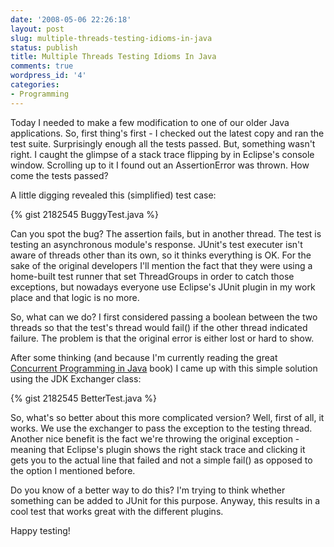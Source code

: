 ```yaml
---
date: '2008-05-06 22:26:18'
layout: post
slug: multiple-threads-testing-idioms-in-java
status: publish
title: Multiple Threads Testing Idioms In Java
comments: true
wordpress_id: '4'
categories:
- Programming
---
```


Today I needed to make a few modification to one of our older Java applications. So, first thing's first - I checked out the latest copy and ran the test suite. Surprisingly enough all the tests passed. But, something wasn't right. I caught the glimpse of a stack trace flipping by in Eclipse's console window. Scrolling up to it I found out an AssertionError was thrown. How come the tests passed?

A little digging revealed this (simplified) test case:

{% gist 2182545 BuggyTest.java %}
    
Can you spot the bug? The assertion fails, but in another thread. The test is testing an asynchronous module's response. JUnit's test executer isn't aware of threads other than its own, so it thinks everything is OK. For the sake of the original developers I'll mention the fact that they were using a home-built test runner that set ThreadGroups in order to catch those exceptions, but nowadays everyone use Eclipse's JUnit plugin in my work place and that logic is no more.

So, what can we do? I first considered passing a boolean between the two threads so that the test's thread would fail() if the other thread indicated failure. The problem is that the original error is either lost or hard to show.

After some thinking (and because I'm currently reading the great [Concurrent Programming in Java](http://www.amazon.com/gp/product/0201310090?ie=UTF8&tag=thcodu02-20&linkCode=as2&camp=1789&creative=9325&creativeASIN=0201310090)<img src="http://www.assoc-amazon.com/e/ir?t=thcodu02-20&l=as2&o=1&a=0201310090" style="width: 0; height: 0; display: none; border: none !important;"> book) I came up with this simple solution using the JDK Exchanger class:

{% gist 2182545 BetterTest.java %}

So, what's so better about this more complicated version? Well, first of all, it works. We use the exchanger to pass the exception to the testing thread. Another nice benefit is the fact we're throwing the original exception - meaning that Eclipse's plugin shows the right stack trace and clicking it gets you to the actual line that failed and not a simple fail() as opposed to the option I mentioned before.

Do you know of a better way to do this? I'm trying to think whether something can be added to JUnit for this purpose. Anyway, this results in a cool test that works great with the different plugins.

Happy testing!
